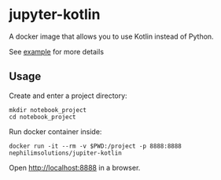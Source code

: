 # jupyter-kotlin

A docker image that allows you to use Kotlin instead of Python.

See [example](./Example.ipynb) for more details

## Usage

Create and enter a project directory:

    mkdir notebook_project
    cd notebook_project

Run docker container inside:

    docker run -it --rm -v $PWD:/project -p 8888:8888 nephilimsolutions/jupiter-kotlin

Open [<http://localhost:8888>](http://localhost:8888) in a browser.
